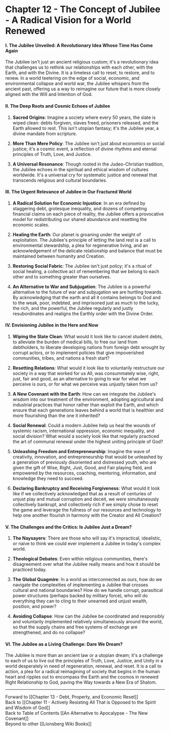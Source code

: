 # Chapter 12 - The Concept of Jubilee - A Radical Vision for a World Renewed

#### **I. The Jubilee Unveiled: A Revolutionary Idea Whose Time Has Come Again**

The Jubilee isn't just an ancient religious custom; it's a revolutionary idea that challenges us to rethink our relationships with each other, with the Earth, and with the Divine. It is a timeless call to reset, to restore, and to renew. In a world teetering on the edge of social, economic, and environmental collapse and world war, the Jubilee whispers from the ancient past, offering us a way to reimagine our future that is more closely aligned with the Will and Intention of God.

#### **II. The Deep Roots and Cosmic Echoes of Jubilee**

1. **Sacred Origins**: Imagine a society where every 50 years, the slate is wiped clean: debts forgiven, slaves freed, prisoners released, and the Earth allowed to rest. This isn't utopian fantasy; it's the Jubilee year, a divine mandate from scripture.
    
2. **More Than Mere Policy**: The Jubilee isn't just about economics or social justice; it's a cosmic event, a reflection of divine rhythms and eternal principles of Truth, Love, and Justice.
    
3. **A Universal Resonance**: Though rooted in the Judeo-Christian tradition, the Jubilee echoes in the spiritual and ethical wisdom of cultures worldwide. It's a universal cry for systematic justice and renewal that transcends religious and cultural boundaries.
    

#### **III. The Urgent Relevance of Jubilee in Our Fractured World**

1. **A Radical Solution for Economic Injustice**: In an era defined by staggering debt, grotesque inequality, and dozens of competing financial claims on each piece of reality, the Jubilee offers a provocative model for redistributing our shared abundance and resetting the economic scales.
    
2. **Healing the Earth**: Our planet is groaning under the weight of exploitation. The Jubilee's principle of letting the land rest is a call to environmental stewardship, a plea for regenerative living, and an acknowledgement of the delicate relationship and balance that must be maintained between humanity and Creation.
    
3. **Restoring Social Fabric**: The Jubilee isn't just policy; it's a ritual of social healing, a collective act of remembering that we belong to each other and to something greater than ourselves.
    
4. **An Alternative to War and Subjugation**: The Jubilee is a powerful alternative to the future of war and subjugation we are hurtling towards. By acknowledging that the earth and all it contains belongs to God and to the weak, poor, indebted, and imprisoned just as much to the lucky, the rich, and the powerful, the Jubilee regularly and justly resubordinates and realigns the Earthly order with the Divine Order. 
#### **IV. Envisioning Jubilee in the Here and Now**

1. **Wiping the Slate Clean**: What would it look like to cancel student debts, to alleviate the burden of medical bills, to free our land from debtholders, to liberate developing nations from foreign debt wrought by corrupt actors, or to implement policies that give impoverished communities, tribes, and nations a fresh start?
    
2. **Resetting Relations**: What would it look like to voluntarily restructure our society in a way that worked for us All, was consummately wise, right, just, fair and good, as an alternative to going to war for what we perceive is ours, or for what we perceive was unjustly taken from us? 
     
3. **A New Covenant with the Earth**: How can we integrate the Jubilee's wisdom into our treatment of the environment, adopting agricultural and industrial practices that honor rather than exploit the Earth, and which ensure that each generations leaves behind a world that is healthier and more flourishing than the one it inherited?
    
4. **Social Renewal**: Could a modern Jubilee help us heal the wounds of systemic racism, international oppression, economic inequality, and social division? What would a society look like that regularly practiced the art of communal renewal under the highest uniting principle of God?
    
5. **Unleashing Freedom and Entrepreneurship**: Imagine the wave of creativity, innovation, and entrepreneurship that would be unleashed by a generation of previously disoriented and distressed youth, who are given the gift of Wise, Right, Just, Good, and Fair playing field, and empowered by the resources, coaching, mentoring, information, and knowledge they need to succeed.  
    
6. **Declaring Bankruptcy and Receiving Forgiveness**: What would it look like if we collectively acknowledged that as a result of centuries of unjust play and mutual corruption and deceit, we were simultaneously collectively bankrupt, and collectively rich if we simply chose to reset the game and leverage the fullness of our resources and technology to help one another flourish in harmony with the Creator and All Creation? 
#### **V. The Challenges and the Critics: Is Jubilee Just a Dream?**

1. **The Naysayers**: There are those who will say it's impractical, idealistic, or naive to think we could ever implement a Jubilee in today's complex world.
    
2. **Theological Debates**: Even within religious communities, there's disagreement over what the Jubilee really means and how it should be practiced today.
    
3. **The Global Quagmire**: In a world as interconnected as ours, how do we navigate the complexities of implementing a Jubilee that crosses cultural and national boundaries? How do we handle corrupt, parasitical power structures (perhaps backed by military force), who will do everything they can to cling to their unearned and unjust wealth, position, and power? 
    
4. **Avoiding Collapse**: How can the Jubilee be coordinated and responsibly and voluntarily implemented relatively simultaneously around the world, so that the supply chains and free systems of exchange are strengthened, and do no collapse?  
#### **VI. The Jubilee as a Living Challenge: Dare We Dream?**

The Jubilee is more than an ancient law or a utopian dream; it's a challenge to each of us to live out the principles of Truth, Love, Justice, and Unity in a world desperately in need of regeneration, renewal, and reset. It is a call to action, a plea for a radical reimagining of society that begins in the human heart and ripples out to encompass the Earth and the cosmos in renewed Right Relationship to God, paving the Way towards a New Era of Shalom.

___
Forward to [[Chapter 13 - Debt, Property, and Economic Reset]]  
Back to [[Chapter 11 - Actively Resisting All That is Opposed to the Spirit and Wisdom of God]]  
Back to Table of Contents [[An Alternative to Apocalypse - The New Covenant]]  
Beyond to other [[Lionsberg Wiki Books]]  